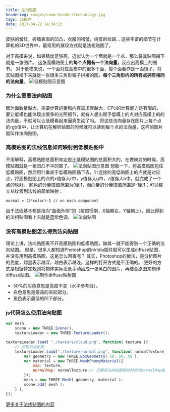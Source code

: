 ```yaml
---
title: 法向贴图
headerimg: images/comm-header/technology.jpg
tags: JS插件
date: 2017-04-22 14:34:13
---
```

皮肤的皱纹，砖墙表面的凹凸，衣服的褶皱，树皮的纹路...
这些丰富的细节在计算机的3D世界中，最常用的展现方式就是法相贴图了。
<!-- more -->
对于高模来说，如果精度足够高，近似认为一个面就是一个点，那么将其贴图揭下就是一张图片。
这张高模贴图上的**每个点拥有一个法向量**，反应出高模上的细节。
对于低模来说，一个面对应高模中的很多个面，每个面看作是一面镜子，将其贴图揭下来就是一张很多三角形镜子拼接的图，**每个三角形内的所有点拥有相同的法向量**。
![低模贴图示意图](low_texture.jpg)

### 为什么需要法向贴图
因为面数量越大，需要计算的量和内存需求就越大，CPU的计算能力是有限的。要让低模也能体现出很多的光照细节，就有人想出赋予低模上的点对应高模上的的法向量，不就可以让低模看起来逼真生动了吗。
将这些法向量存在图片上每个点的rgb值中，让计算机在解析贴图的时候就可以读到每个点的法向量，这样的图片就叫作法向贴图。

### 高模贴图的法线信息如何映射到低模贴图中
不用解释，高模贴图总面积肯定是比低模贴图的总面积大的，在做映射的时候，高模贴图就是一张凹凸不平的图了。
![法向贴图示意图](normals.png)
想象一下，将高模贴图包住低模贴图，然后用针垂直于低模贴图插下去，针连接的高低贴图上的点就是对应点，将高模贴图上的点的x值存入r中，y值存入g中，z值存入b中，就完成了一个点的映射。
颜色的分量取值范围为0到1，而向量的分量取值范围是-1到1；可以建立从纹素到法线的简单映射：
```
normal = (2*color)-1 // on each component
```
由于法线基本都是指向”曲面外侧”的（按照惯例，X轴朝右，Y轴朝上），因此得到的法相贴图看上去就是蓝紫色调。
![法向贴图](normal.jpg)

### 没有高模贴图怎么得到法向贴图
理论上讲，法向贴图离不开高模贴图和低模贴图，缺其一就不能得到一个正确的法向贴图。
但是，很多人都知道Photoshop的nVidia插件就可以生成diffuse贴图，并没有用到高模贴图，这是怎么回事呢？
其实，Photoshop的做法，是分析图片的亮度，越黑表示越深，越白表示越浅。这样的打开方式是不正确的。
更好的方式是根据特定规则将物体实际高低手动画成一张黑白的图片，再结合原图来制作diffuse贴图。
![制作diffuse映射图](create_height.png)
- 50%的灰色意思是高度不变（水平参考线）。
- 白色意思是最高的突起部分。
- 黑色表示最低的凹下部分。

### js代码怎么使用法向贴图
```js
var mesh,
    scene = new THREE.Scene(),
    textureLoader = new THREE.TextureLoader();

textureLoader.load( "./texture/cloud.png", function( texture ){
    // 加载法向贴图
    textureLoader.load("./texture/normal.png", function( normalTexture ){
        var geometry = new THREE.BoxGeometry( 50, 50, 50 );
        var material = new THREE.MeshPhongMaterial({
            map: texture, 
            normalMap: normalTexture // 只要将法向贴图赋给材质的normalMap属性即可
        });
        mesh = new THREE.Mesh( geometry, material );
        scene.add( mesh );
    } );
});
```

[更多关于法线贴图的内容](http://www.opengl-tutorial.org/cn/intermediate-tutorials/tutorial-13-normal-mapping/)
